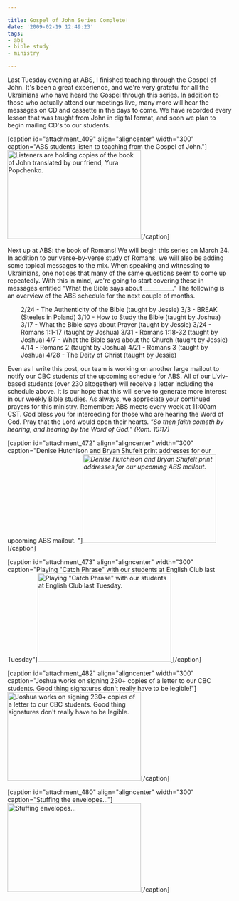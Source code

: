 ```yaml
---

title: Gospel of John Series Complete!
date: '2009-02-19 12:49:23'
tags:
- abs
- bible study
- ministry

---
```


Last Tuesday evening at ABS, I finished teaching through the Gospel of John. It's been a great experience, and we're very grateful for all the Ukrainians who have heard the Gospel through this series. In addition to those who actually attend our meetings live, many more will hear the messages on CD and cassette in the days to come. We have recorded every lesson that was taught from John in digital format, and soon we plan to begin mailing CD's to our students.

[caption id="attachment_409" align="aligncenter" width="300" caption="ABS students listen to teaching from the Gospel of John."]<a href="//d21yo20tm8bmc2.cloudfront.net/2009/02/dsc_4845.jpg"><img class="size-medium wp-image-409" title="dsc_4845" src="//d21yo20tm8bmc2.cloudfront.net/2009/02/dsc_4845-300x199.jpg" alt="Listeners are holding copies of the book of John translated by our friend, Yura Popchenko." width="300" height="199" /></a>[/caption]

<!--more-->Next up at ABS: the book of Romans! We will begin this series on March 24. In addition to our verse-by-verse study of Romans, we will also be adding some topical messages to the mix. When speaking and witnessing to Ukrainians, one notices that many of the same questions seem to come up repeatedly. With this in mind, we're going to start covering these in messages entitled "What the Bible says about __________." The following is an overview of the ABS schedule for the next couple of months.
<p style="padding-left: 30px;">2/24 - The Authenticity of the Bible (taught by Jessie)
3/3 - BREAK (Steeles in Poland)
3/10 - How to Study the Bible (taught by Joshua)
3/17 - What the Bible says about Prayer (taught by Jessie)
3/24 - Romans 1:1-17 (taught by Joshua)
3/31 - Romans 1:18-32 (taught by Joshua)
4/7 - What the Bible says about the Church (taught by Jessie)
4/14 - Romans 2 (taught by Joshua)
4/21 - Romans 3 (taught by Joshua)
4/28 - The Deity of Christ (taught by Jessie)

Even as I write this post, our team is working on another large mailout to notify our CBC students of the upcoming schedule for ABS. All of our L'viv-based students (over 230 altogether) will receive a letter including the schedule above. It is our hope that this will serve to generate more interest in our weekly Bible studies. As always, we appreciate your continued prayers for this ministry. Remember: ABS meets every week at 11:00am CST. God bless you for interceding for those who are hearing the Word of God. Pray that the Lord would open their hearts. *"So then faith cometh by hearing, and hearing by the Word of God." (Rom. 10:17)*

[caption id="attachment_472" align="aligncenter" width="300" caption="Denise Hutchison and Bryan Shufelt print addresses for our upcoming ABS mailout. "]*<a href="//d21yo20tm8bmc2.cloudfront.net/2009/02/dsc_4997.jpg"><img class="size-medium wp-image-472" title="dsc_4997" src="//d21yo20tm8bmc2.cloudfront.net/2009/02/dsc_4997-300x199.jpg" alt="Denise Hutchison and Bryan Shufelt print addresses for our upcoming ABS mailout." width="300" height="199" /></a>*[/caption]

[caption id="attachment_473" align="aligncenter" width="300" caption="Playing &quot;Catch Phrase&quot; with our students at English Club last Tuesday"]<a href="//d21yo20tm8bmc2.cloudfront.net/2009/02/dsc_4991.jpg"><img class="size-medium wp-image-473" title="dsc_4991" src="//d21yo20tm8bmc2.cloudfront.net/2009/02/dsc_4991-300x199.jpg" alt="Playing &quot;Catch Phrase&quot; with our students at English Club last Tuesday." width="300" height="199" />
</a>[/caption]

[caption id="attachment_482" align="aligncenter" width="300" caption="Joshua works on signing 230+ copies of a letter to our CBC students. Good thing signatures don&#39;t really have to be legible!"]<a href="//d21yo20tm8bmc2.cloudfront.net/2009/02/dsc_5003.jpg"><img class="size-medium wp-image-482" title="dsc_5003" src="//d21yo20tm8bmc2.cloudfront.net/2009/02/dsc_5003-300x199.jpg" alt="Joshua works on signing 230+ copies of a letter to our CBC students. Good thing signatures don't really have to be legible." width="300" height="199" /></a>[/caption]

[caption id="attachment_480" align="aligncenter" width="300" caption="Stuffing the envelopes..."]<a href="//d21yo20tm8bmc2.cloudfront.net/2009/02/dsc_5000.jpg"><img class="size-medium wp-image-480" title="dsc_5000" src="//d21yo20tm8bmc2.cloudfront.net/2009/02/dsc_5000-300x199.jpg" alt="Stuffing envelopes..." width="300" height="199" /></a>[/caption]

